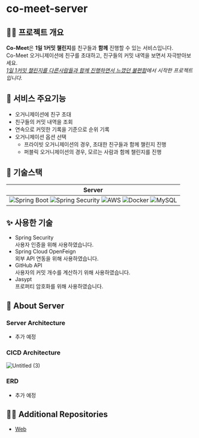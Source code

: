 # co-meet-server

## 💁‍♀️ 프로젝트 개요
**Co-Meet**은 **1일 1커밋 챌린지**를 친구들과 **함께** 진행할 수 있는 서비스입니다.   
Co-Meet 오거니제이션에 친구를 초대하고, 친구들의 커밋 내역을 보면서 자극받아보세요.  
*[1일 1커밋 챌린지를 다른사람들과 함께 진행하면서 느꼈던 불편함](https://velog.io/@haron/1%EC%9D%BC-1%EC%BB%A4%EB%B0%8B-%EC%B1%8C%EB%A6%B0%EC%A7%80)에서 시작한 프로젝트입니다.*

## 🌱 서비스 주요기능
- 오거니제이션에 친구 초대
- 친구들의 커밋 내역을 조회
- 연속으로 커밋한 기록을 기준으로 순위 기록
- 오거니제이션 옵션 선택
  - 프라이빗 오거니제이션의 경우, 초대한 친구들과 함께 챌린지 진행
  - 퍼블릭 오거니제이션의 경우, 모르는 사람과 함께 챌린지를 진행

## 🔨 기술스택
|                        Server                                |
| :----------------------------------------------------------: |
| ![Spring Boot](https://img.shields.io/badge/SpringBoot-white?style=flat-square&logo=spring-boot&color=6DB33F&logoColor=white) ![Spring Security](https://img.shields.io/badge/SpringSecurity-6DB33F?style=flat-square&logo=spring-security&logoColor=white) ![AWS](https://img.shields.io/badge/AWS-232F3E?style=flat&logo=amazon-aws&logoColor=white)  ![Docker](https://img.shields.io/badge/Docker-2496ED?style=flat-square&logo=Docker&logoColor=white) ![MySQL](https://img.shields.io/badge/MySQL-4479A1?style=flat-square&logo=MySQL&logoColor=white)|

## ✨ 사용한 기술
- Spring Security  
  사용자 인증을 위해 사용하였습니다.
- Spring Cloud OpenFeign   
  외부 API 연동을 위해 사용하였습니다.
- GitHub API   
  사용자의 커밋 개수를 계산하기 위해 사용하였습니다.
- Jasypt  
  프로퍼티 암호화를 위해 사용하였습니다.

## 👐 About Server
### Server Architecture
- 추가 예정

### CICD Architecture
![Untitled (3)](https://user-images.githubusercontent.com/66551410/172353126-2b7f6675-7f92-4ac4-a8cf-673b5eea9601.png)

### ERD
- 추가 예정

## 💁‍♀️ Additional Repositories

- [Web](https://github.com/CrayonTeamJ/frontend.git](https://github.com/Co-Meet/co-meet-web))
